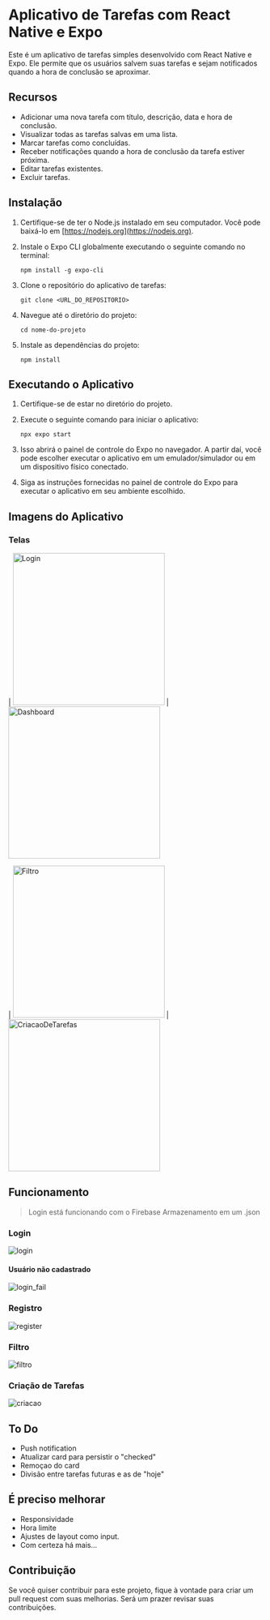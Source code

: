 # Aplicativo de Tarefas com React Native e Expo

Este é um aplicativo de tarefas simples desenvolvido com React Native e Expo. Ele permite que os usuários salvem suas tarefas e sejam notificados quando a hora de conclusão se aproximar.

## Recursos

- Adicionar uma nova tarefa com título, descrição, data e hora de conclusão.
- Visualizar todas as tarefas salvas em uma lista.
- Marcar tarefas como concluídas.
- Receber notificações quando a hora de conclusão da tarefa estiver próxima.
- Editar tarefas existentes.
- Excluir tarefas.

## Instalação

1. Certifique-se de ter o Node.js instalado em seu computador. Você pode baixá-lo em [https://nodejs.org](https://nodejs.org).

2. Instale o Expo CLI globalmente executando o seguinte comando no terminal:

   ```
   npm install -g expo-cli
   ```

3. Clone o repositório do aplicativo de tarefas:

   ```
   git clone <URL_DO_REPOSITORIO>
   ```

4. Navegue até o diretório do projeto:

   ```
   cd nome-do-projeto
   ```

5. Instale as dependências do projeto:

   ```
   npm install
   ```

## Executando o Aplicativo

1. Certifique-se de estar no diretório do projeto.

2. Execute o seguinte comando para iniciar o aplicativo:

   ```
   npx expo start
   ```

3. Isso abrirá o painel de controle do Expo no navegador. A partir daí, você pode escolher executar o aplicativo em um emulador/simulador ou em um dispositivo físico conectado.

4. Siga as instruções fornecidas no painel de controle do Expo para executar o aplicativo em seu ambiente escolhido.

## Imagens do Aplicativo

### Telas

| <img src="https://github.com/vinicius4006/super-duper-memory/assets/28130158/bc94a323-16a4-4b08-87e0-cd5986a5a2dc" alt="Login" width="300"> | <img src="https://github.com/vinicius4006/super-duper-memory/assets/28130158/c5b771a2-678d-4cc5-99be-f836cde406d9" alt="Dashboard" width="300"> 

| <img src="https://github.com/vinicius4006/super-duper-memory/assets/28130158/7dc3b9df-46aa-4f1f-8d1e-68891b3b9beb" alt="Filtro" width="300"> | <img src="https://github.com/vinicius4006/super-duper-memory/assets/28130158/b6d011f6-3726-40fc-a213-e7cc5286ef07" alt="CriacaoDeTarefas" width="300">
          
## Funcionamento

> Login está funcionando com o Firebase
> Armazenamento em um .json

### Login

![login](https://github.com/vinicius4006/super-duper-memory/assets/28130158/f907428c-1825-424b-bee1-28ef1b26f298)

#### Usuário não cadastrado

![login_fail](https://github.com/vinicius4006/super-duper-memory/assets/28130158/346c8294-36b4-46f1-bf35-867a8a663340)

### Registro

![register](https://github.com/vinicius4006/super-duper-memory/assets/28130158/73cb6a8c-fd79-49bd-b5d2-8ff7b5912817)

### Filtro

![filtro](https://github.com/vinicius4006/super-duper-memory/assets/28130158/8bb9b6dc-2e34-48ea-80f4-3f51d52f457c)

### Criação de Tarefas

![criacao](https://github.com/vinicius4006/super-duper-memory/assets/28130158/3568f8b4-45a6-4601-8ea6-362e442cad2c)

## To Do

* Push notification
* Atualizar card para persistir o "checked"
* Remoçao do card
* Divisão entre tarefas futuras e as de "hoje"

## É preciso melhorar

* Responsividade
* Hora limite
* Ajustes de layout como input.
* Com certeza há mais...

## Contribuição

Se você quiser contribuir para este projeto, fique à vontade para criar um pull request com suas melhorias. Será um prazer revisar suas contribuições.

